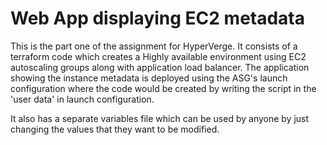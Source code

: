 
# Web App displaying EC2 metadata

This is the part one of the assignment for HyperVerge. It consists of a terraform code which creates a Highly available environment using EC2 autoscaling groups along with application load balancer.
The application showing the instance metadata is deployed using the ASG's launch configuration where the code would be created by writing the script in the 'user data' in launch configuration.

It also has a separate variables file which can be used by anyone by just changing the values that they want to be modified.
